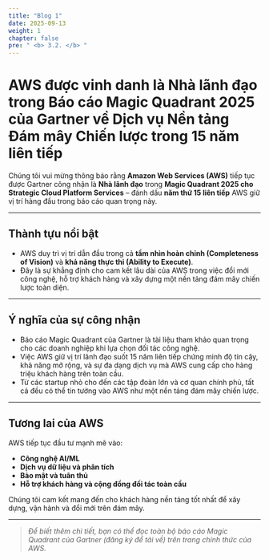 ```yaml
---
title: "Blog 1"
date: 2025-09-13
weight: 1
chapter: false
pre: " <b> 3.2. </b> "
---
```


# AWS được vinh danh là Nhà lãnh đạo trong Báo cáo Magic Quadrant 2025 của Gartner về Dịch vụ Nền tảng Đám mây Chiến lược trong 15 năm liên tiếp

Chúng tôi vui mừng thông báo rằng **Amazon Web Services (AWS)** tiếp tục được Gartner công nhận là **Nhà lãnh đạo** trong **Magic Quadrant 2025 cho Strategic Cloud Platform Services** – đánh dấu **năm thứ 15 liên tiếp** AWS giữ vị trí hàng đầu trong báo cáo quan trọng này.

---

## Thành tựu nổi bật

- AWS duy trì vị trí dẫn đầu trong cả **tầm nhìn hoàn chỉnh (Completeness of Vision)** và **khả năng thực thi (Ability to Execute)**.  
- Đây là sự khẳng định cho cam kết lâu dài của AWS trong việc đổi mới công nghệ, hỗ trợ khách hàng và xây dựng một nền tảng đám mây chiến lược toàn diện.

---

## Ý nghĩa của sự công nhận

- Báo cáo Magic Quadrant của Gartner là tài liệu tham khảo quan trọng cho các doanh nghiệp khi lựa chọn đối tác công nghệ.  
- Việc AWS giữ vị trí lãnh đạo suốt 15 năm liên tiếp chứng minh độ tin cậy, khả năng mở rộng, và sự đa dạng dịch vụ mà AWS cung cấp cho hàng triệu khách hàng trên toàn cầu.  
- Từ các startup nhỏ cho đến các tập đoàn lớn và cơ quan chính phủ, tất cả đều có thể tin tưởng vào AWS như một nền tảng đám mây chiến lược.

---

## Tương lai của AWS

AWS tiếp tục đầu tư mạnh mẽ vào:

- **Công nghệ AI/ML**  
- **Dịch vụ dữ liệu và phân tích**  
- **Bảo mật và tuân thủ**  
- **Hỗ trợ khách hàng và cộng đồng đối tác toàn cầu**

Chúng tôi cam kết mang đến cho khách hàng nền tảng tốt nhất để xây dựng, vận hành và đổi mới trên đám mây.

---

> *Để biết thêm chi tiết, bạn có thể đọc toàn bộ báo cáo Magic Quadrant của Gartner (đăng ký để tải về) trên trang chính thức của AWS.*
